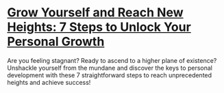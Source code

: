 
# [Grow Yourself and Reach New Heights: 7 Steps to Unlock Your Personal Growth](https://www.mindhaste.com/t/personal-growth/grow-yourself-and-reach-new-heights-7-steps-to-unlock-your-personal-growth-427)

Are you feeling stagnant? Ready to ascend to a higher plane of existence? Unshackle yourself from the mundane and discover the keys to personal development with these 7 straightforward steps to reach unprecedented heights and achieve success!
    